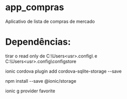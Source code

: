 # app_compras
Aplicativo de lista de compras de mercado

# Dependências:
tirar o read only de C:\Users\<usr>\.config\ e C:\Users\<usr>\.config\configstore

ionic cordova plugin add cordova-sqlite-storage --save

npm install --save @ionic/storage

ionic g provider favorite


